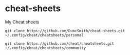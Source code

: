 # cheat-sheets
My Cheat sheets

`git clone https://github.com/DuncSmith/cheat-sheets.git ~/.config/cheat/cheatsheets/personal`

`git clone https://github.com/cheat/cheatsheets.git ~/.config/cheat/cheatsheets/community`
